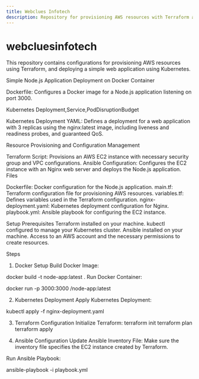 ```yaml
---
title: Webclues Infotech
description: Repository for provisioning AWS resources with Terraform and deploying applications with Kubernetes.
---
```


# webcluesinfotech

This repository contains configurations for provisioning AWS resources using Terraform,  and deploying a simple web application using Kubernetes.


Simple Node.js Application Deployment on Docker Container

Dockerfile: Configures a Docker image for a Node.js application listening on port 3000.

Kubernetes Deployment,Service,PodDisruptionBudget

Kubernetes Deployment YAML: Defines a deployment for a web application with 3 replicas using the nginx:latest image, including liveness and readiness probes, and guaranteed QoS.

Resource Provisioning and Configuration Management

Terraform Script: Provisions an AWS EC2 instance with necessary security group and VPC configurations.
Ansible Configuration: Configures the EC2 instance with an Nginx web server and deploys the Node.js application.
Files

Dockerfile: Docker configuration for the Node.js application.
main.tf: Terraform configuration file for provisioning AWS resources.
variables.tf: Defines variables used in the Terraform configuration.
nginx-deployment.yaml: Kubernetes deployment configuration for Nginx.
playbook.yml: Ansible playbook for configuring the EC2 instance.

Setup
Prerequisites
Terraform installed on your machine.
kubectl configured to manage your Kubernetes cluster.
Ansible installed on your machine.
Access to an AWS account and the necessary permissions to create resources.

Steps
1. Docker Setup
Build Docker Image:


docker build -t node-app:latest .
Run Docker Container:

docker run -p 3000:3000 <your-docker-username>/node-app:latest

2. Kubernetes Deployment
Apply Kubernetes Deployment:

kubectl apply -f nginx-deployment.yaml

3. Terraform Configuration
Initialize Terraform:
terraform init
terraform plan
terraform apply

4. Ansible Configuration
Update Ansible Inventory File: Make sure the inventory file specifies the EC2 instance created by Terraform.

Run Ansible Playbook:

ansible-playbook -i <inventory-file> playbook.yml
